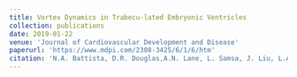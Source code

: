 ```yaml
---
title: Vortex Dynamics in Trabecu-lated Embryonic Ventricles
collection: publications
date: 2019-01-22
venue: 'Journal of Cardiovascular Development and Disease'
paperurl: 'https://www.mdpi.com/2308-3425/6/1/6/htm'
citation: 'N.A. Battista, D.R. Douglas,A.N. Lane, L. Samsa, J. Liu, L.A. Miller. (2019). &quot;Vortex Dynamics in Trabecu-lated Embryonic Ventricles.&quot; <i>J. Cardiovasc.  Dev.  Dis.</i>. 6(1):  6.'
---
```


